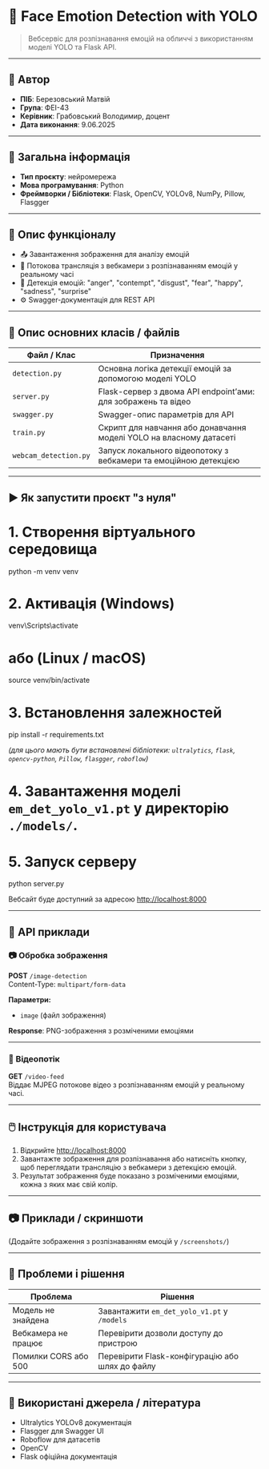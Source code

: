 
# 📘 Face Emotion Detection with YOLO

> Вебсервіс для розпізнавання емоцій на обличчі з використанням моделі YOLO та Flask API.

---

## 👤 Автор

- **ПІБ**: Березовський Матвій
- **Група**: ФЕІ-43
- **Керівник**: Грабовський Володимир, доцент
- **Дата виконання**: 9.06.2025

---

## 📌 Загальна інформація

- **Тип проєкту**: нейромережа
- **Мова програмування**: Python
- **Фреймворки / Бібліотеки**: Flask, OpenCV, YOLOv8, NumPy, Pillow, Flasgger

---

## 🧠 Опис функціоналу

- 📤 Завантаження зображення для аналізу емоцій
- 🎥 Потокова трансляція з вебкамери з розпізнаванням емоцій у реальному часі
- 🧠 Детекція емоцій: "anger", "contempt", "disgust", "fear", "happy", "sadness", "surprise"
- ⚙️ Swagger-документація для REST API

---

## 🧱 Опис основних класів / файлів

| Файл / Клас               | Призначення |
|--------------------------|-------------|
| `detection.py`           | Основна логіка детекції емоцій за допомогою моделі YOLO |
| `server.py`              | Flask-сервер з двома API endpoint’ами: для зображень та відео |
| `swagger.py`             | Swagger-опис параметрів для API |
| `train.py`               | Скрипт для навчання або донавчання моделі YOLO на власному датасеті |
| `webcam_detection.py`    | Запуск локального відеопотоку з вебкамери та емоційною детекцією |

---

## ▶️ Як запустити проєкт "з нуля"

# 1. Створення віртуального середовища
python -m venv venv

# 2. Активація (Windows)
venv\Scripts\activate

# або (Linux / macOS)
source venv/bin/activate

# 3. Встановлення залежностей
pip install -r requirements.txt

_(для цього мають бути встановлені бібліотеки: `ultralytics`, `flask`, `opencv-python`, `Pillow`, `flasgger`, `roboflow`)_

# 4. Завантаження моделі `em_det_yolo_v1.pt` у директорію `./models/`.

# 5. Запуск серверу
python server.py

Вебсайт буде доступний за адресою [http://localhost:8000](http://localhost:8000)


---

## 🔌 API приклади

### 📷 Обробка зображення

**POST** `/image-detection`  
Content-Type: `multipart/form-data`

**Параметри:**
- `image` (файл зображення)

**Response**: PNG-зображення з розміченими емоціями

---

### 🎥 Відеопотік

**GET** `/video-feed`  
Віддає MJPEG потокове відео з розпізнаванням емоцій у реальному часі.

---

## 🖱️ Інструкція для користувача

1. Відкрийте [http://localhost:8000](http://localhost:8000)
2. Завантажте зображення для розпізнавання або натисніть кнопку, щоб переглядати трансляцію з вебкамери з детекцією емоцій.
3. Результат зображення буде показано з розміченими емоціями, кожна з яких має свій колір.

---

## 📷 Приклади / скриншоти

(Додайте зображення з розпізнаванням емоцій у `/screenshots/`)

---

## 🧪 Проблеми і рішення

| Проблема                    | Рішення                                     |
|----------------------------|---------------------------------------------|
| Модель не знайдена         | Завантажити `em_det_yolo_v1.pt` у `/models` |
| Вебкамера не працює        | Перевірити дозволи доступу до пристрою      |
| Помилки CORS або 500       | Перевірити Flask-конфігурацію або шлях до файлу |

---

## 🧾 Використані джерела / література

- Ultralytics YOLOv8 документація
- Flasgger для Swagger UI
- Roboflow для датасетів
- OpenCV
- Flask офіційна документація
